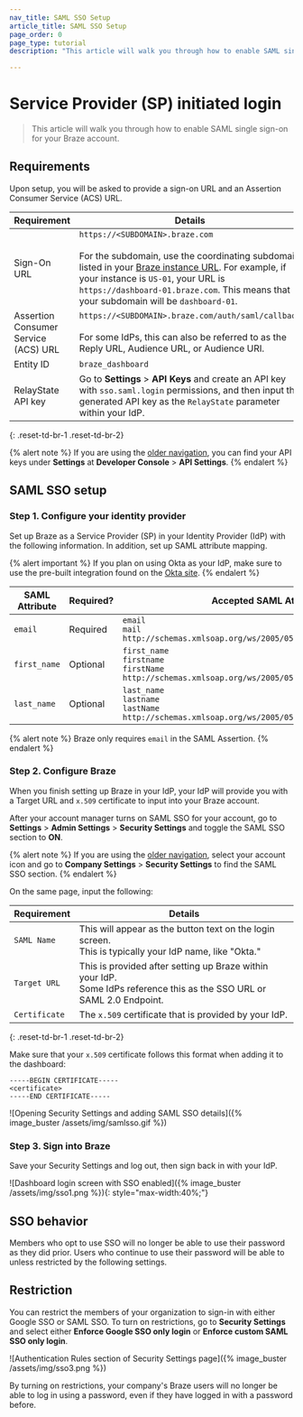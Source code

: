 ```yaml
---
nav_title: SAML SSO Setup
article_title: SAML SSO Setup
page_order: 0
page_type: tutorial
description: "This article will walk you through how to enable SAML single sign-on for your Braze account."

---
```


# Service Provider (SP) initiated login

> This article will walk you through how to enable SAML single sign-on for your Braze account.

## Requirements

Upon setup, you will be asked to provide a sign-on URL and an Assertion Consumer Service (ACS) URL.  

| Requirement | Details |
|---|---|
| Sign-On URL | `https://<SUBDOMAIN>.braze.com` <br><br> For the subdomain, use the coordinating subdomain listed in your [Braze instance URL]({{site.baseurl}}/user_guide/administrative/access_braze/sdk_endpoints/). For example, if your instance is `US-01`, your URL is `https://dashboard-01.braze.com`. This means that your subdomain will be `dashboard-01`. |
| Assertion Consumer Service (ACS) URL | `https://<SUBDOMAIN>.braze.com/auth/saml/callback` <br><br> For some IdPs, this can also be referred to as the Reply URL, Audience URL, or Audience URI. |
| Entity ID | `braze_dashboard` |
| RelayState API key | Go to **Settings** > **API Keys** and create an API key with `sso.saml.login` permissions, and then input the generated API key as the `RelayState` parameter within your IdP. |
{: .reset-td-br-1 .reset-td-br-2}

{% alert note %}
If you are using the [older navigation]({{site.baseurl}}/navigation), you can find your API keys under **Settings** at **Developer Console** > **API Settings**.
{% endalert %}

## SAML SSO setup

### Step 1. Configure your identity provider

Set up Braze as a Service Provider (SP) in your Identity Provider (IdP) with the following information. In addition, set up SAML attribute mapping.

{% alert important %}
If you plan on using Okta as your IdP, make sure to use the pre-built integration found on the [Okta site](https://www.okta.com/integrations/braze/).
{% endalert %}

| SAML Attribute | Required? | Accepted SAML Attributes |
|---|---|---|
|`email` | Required | `email` <br> `mail` <br> `http://schemas.xmlsoap.org/ws/2005/05/identity/claims/email` |
| `first_name` | Optional | `first_name` <br> `firstname` <br> `firstName`<br>`http://schemas.xmlsoap.org/ws/2005/05/identity/claims/first_name` |
| `last_name` | Optional | `last_name` <br> `lastname` <br> `lastName` <br>`http://schemas.xmlsoap.org/ws/2005/05/identity/claims/last_name` |

{% alert note %}
Braze only requires `email` in the SAML Assertion.
{% endalert %}

### Step 2. Configure Braze

When you finish setting up Braze in your IdP, your IdP will provide you with a Target URL and `x.509` certificate to input into your Braze account. 

After your account manager turns on SAML SSO for your account, go to **Settings** > **Admin Settings** > **Security Settings** and toggle the SAML SSO section to **ON**. 

{% alert note %}
If you are using the [older navigation]({{site.baseurl}}/navigation), select your account icon and go to **Company Settings** > **Security Settings** to find the SAML SSO section.
{% endalert %}

On the same page, input the following:

| Requirement | Details |
|---|---|
| `SAML Name` | This will appear as the button text on the login screen.<br>This is typically your IdP name, like "Okta." |
| `Target URL` | This is provided after setting up Braze within your IdP.<br> Some IdPs reference this as the SSO URL or SAML 2.0 Endpoint. |
| `Certificate` | The `x.509` certificate that is provided by your IdP.|
{: .reset-td-br-1 .reset-td-br-2}

Make sure that your `x.509` certificate follows this format when adding it to the dashboard:

```
-----BEGIN CERTIFICATE-----
<certificate>
-----END CERTIFICATE-----
```

![Opening Security Settings and adding SAML SSO details]({% image_buster /assets/img/samlsso.gif %})

### Step 3. Sign into Braze

Save your Security Settings and log out, then sign back in with your IdP.

![Dashboard login screen with SSO enabled]({% image_buster /assets/img/sso1.png %}){: style="max-width:40%;"}

## SSO behavior

Members who opt to use SSO will no longer be able to use their password as they did prior. Users who continue to use their password will be able to unless restricted by the following settings.

## Restriction

You can restrict the members of your organization to sign-in with either Google SSO or SAML SSO. To turn on restrictions, go to **Security Settings** and select either **Enforce Google SSO only login** or **Enforce custom SAML SSO only login**.

![Authentication Rules section of Security Settings page]({% image_buster /assets/img/sso3.png %})

By turning on restrictions, your company's Braze users will no longer be able to log in using a password, even if they have logged in with a password before.
